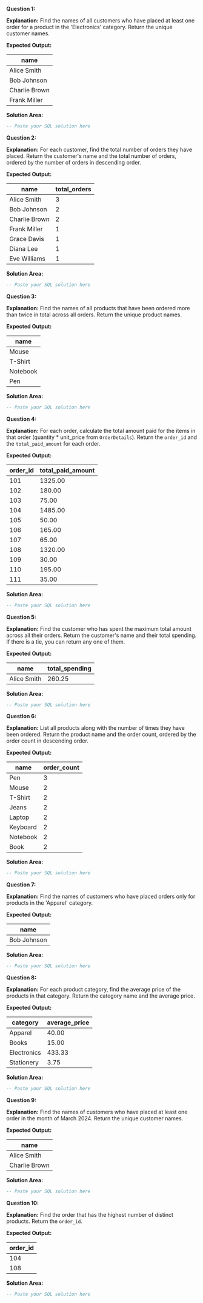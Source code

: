 **Question 1:**

**Explanation:** Find the names of all customers who have placed at least one order for a product in the 'Electronics' category. Return the unique customer names.

**Expected Output:**

| name          |
|---------------|
| Alice Smith   |
| Bob Johnson   |
| Charlie Brown |
| Frank Miller  |

**Solution Area:**

```sql
-- Paste your SQL solution here
```

**Question 2:**

**Explanation:** For each customer, find the total number of orders they have placed. Return the customer's name and the total number of orders, ordered by the number of orders in descending order.

**Expected Output:**

| name          | total_orders |
|---------------|--------------|
| Alice Smith   | 3            |
| Bob Johnson   | 2            |
| Charlie Brown | 2            |
| Frank Miller  | 1            |
| Grace Davis   | 1            |
| Diana Lee     | 1            |
| Eve Williams  | 1            |

**Solution Area:**

```sql
-- Paste your SQL solution here
```

**Question 3:**

**Explanation:** Find the names of all products that have been ordered more than twice in total across all orders. Return the unique product names.

**Expected Output:**

| name     |
|----------|
| Mouse    |
| T-Shirt  |
| Notebook |
| Pen      |

**Solution Area:**

```sql
-- Paste your SQL solution here
```

**Question 4:**

**Explanation:** For each order, calculate the total amount paid for the items in that order (quantity * unit_price from `OrderDetails`). Return the `order_id` and the `total_paid_amount` for each order.

**Expected Output:**

| order_id | total_paid_amount |
|----------|-------------------|
| 101      | 1325.00           |
| 102      | 180.00            |
| 103      | 75.00             |
| 104      | 1485.00           |
| 105      | 50.00             |
| 106      | 165.00            |
| 107      | 65.00             |
| 108      | 1320.00           |
| 109      | 30.00             |
| 110      | 195.00            |
| 111      | 35.00             |

**Solution Area:**

```sql
-- Paste your SQL solution here
```

**Question 5:**

**Explanation:** Find the customer who has spent the maximum total amount across all their orders. Return the customer's name and their total spending. If there is a tie, you can return any one of them.

**Expected Output:**

| name          | total_spending |
|---------------|----------------|
| Alice Smith   | 260.25         |

**Solution Area:**

```sql
-- Paste your SQL solution here
```

**Question 6:**

**Explanation:** List all products along with the number of times they have been ordered. Return the product name and the order count, ordered by the order count in descending order.

**Expected Output:**

| name      | order_count |
|-----------|-------------|
| Pen       | 3           |
| Mouse     | 2           |
| T-Shirt   | 2           |
| Jeans     | 2           |
| Laptop    | 2           |
| Keyboard  | 2           |
| Notebook  | 2           |
| Book      | 2           |

**Solution Area:**

```sql
-- Paste your SQL solution here
```

**Question 7:**

**Explanation:** Find the names of customers who have placed orders only for products in the 'Apparel' category.

**Expected Output:**

| name          |
|---------------|
| Bob Johnson   |

**Solution Area:**

```sql
-- Paste your SQL solution here
```

**Question 8:**

**Explanation:** For each product category, find the average price of the products in that category. Return the category name and the average price.

**Expected Output:**

| category    | average_price |
|-------------|---------------|
| Apparel     | 40.00         |
| Books       | 15.00         |
| Electronics | 433.33        |
| Stationery  | 3.75          |

**Solution Area:**

```sql
-- Paste your SQL solution here
```

**Question 9:**

**Explanation:** Find the names of customers who have placed at least one order in the month of March 2024. Return the unique customer names.

**Expected Output:**

| name          |
|---------------|
| Alice Smith   |
| Charlie Brown |

**Solution Area:**

```sql
-- Paste your SQL solution here
```

**Question 10:**

**Explanation:** Find the order that has the highest number of distinct products. Return the `order_id`.

**Expected Output:**

| order_id |
|----------|
| 104      |
| 108      |

**Solution Area:**

```sql
-- Paste your SQL solution here
```
